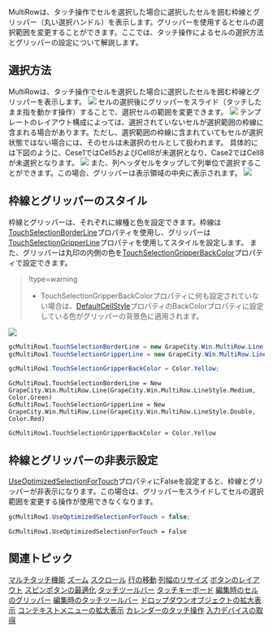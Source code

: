 MultiRowは、タッチ操作でセルを選択した場合に選択したセルを囲む枠線とグリッパー（丸い選択ハンドル）を表示します。グリッパーを使用するとセルの選択範囲を変更することができます。ここでは、タッチ操作によるセルの選択方法とグリッパーの設定について解説します。

## 選択方法

MultiRowは、タッチ操作でセルを選択した場合に選択したセルを囲む枠線とグリッパーを表示します。
![](/DOCUMENT_SITE_LINK_PREFIX_HERE/document-site-files/images/f148c511-6e98-4b55-9904-150a375d5825/images/userguide/touch_selectcell01.png)
セルの選択後にグリッパーをスライド（タッチしたまま指を動かす操作）することで、選択セルの範囲を変更できます。
![](/DOCUMENT_SITE_LINK_PREFIX_HERE/document-site-files/images/f148c511-6e98-4b55-9904-150a375d5825/images/userguide/touch_selectcell02.png)
テンプレートのレイアウト構成によっては、選択されていないセルが選択範囲の枠線に含まれる場合があります。ただし、選択範囲の枠線に含まれていてもセルが選択状態ではない場合には、そのセルは未選択のセルとして扱われます。
具体的には下図のように、Cese1ではCell5およびCell8が未選択となり、Case2ではCell8が未選択となります。
![](/DOCUMENT_SITE_LINK_PREFIX_HERE/document-site-files/images/f148c511-6e98-4b55-9904-150a375d5825/images/userguide/touch_selectcell03.png)
また、列ヘッダセルをタップして列単位で選択することができます。この場合、グリッパーは表示領域の中央に表示されます。
![](/DOCUMENT_SITE_LINK_PREFIX_HERE/document-site-files/images/f148c511-6e98-4b55-9904-150a375d5825/images/userguide/touch_selectcell04.png)

## 枠線とグリッパーのスタイル

枠線とグリッパーは、それぞれに線種と色を設定できます。枠線は [TouchSelectionBorderLine](gcdocsite__documentlink?toc-item-id=cebb734a-a358-4a96-8140-86aa75fa12d4)プロパティを使用し、グリッパーは[TouchSelectionGripperLine](gcdocsite__documentlink?toc-item-id=19572409-c0a7-4e46-85a0-87e307468e79)プロパティを使用してスタイルを設定します。
また、グリッパーは丸印の内側の色を[TouchSelectionGripperBackColor](gcdocsite__documentlink?toc-item-id=6417627a-025c-4788-866f-c74df7ae2791)プロパティで設定できます。

> !type=warning
>
> * TouchSelectionGripperBackColorプロパティに何も設定されていない場合は、[DefaultCellStyle](gcdocsite__documentlink?toc-item-id=c3103376-3d21-49e1-9c17-4ebaad9212bd)プロパティのBackColorプロパティに設定している色がグリッパーの背景色に適用されます。

![](/DOCUMENT_SITE_LINK_PREFIX_HERE/document-site-files/images/f148c511-6e98-4b55-9904-150a375d5825/images/userguide/touch_selectcell05.png)
```csharp
gcMultiRow1.TouchSelectionBorderLine = new GrapeCity.Win.MultiRow.Line(GrapeCity.Win.MultiRow.LineStyle.Medium, Color.Green);
gcMultiRow1.TouchSelectionGripperLine = new GrapeCity.Win.MultiRow.Line(GrapeCity.Win.MultiRow.LineStyle.Double, Color.Red);

gcMultiRow1.TouchSelectionGripperBackColor = Color.Yellow;
```

```vbnet
GcMultiRow1.TouchSelectionBorderLine = New GrapeCity.Win.MultiRow.Line(GrapeCity.Win.MultiRow.LineStyle.Medium, Color.Green)
GcMultiRow1.TouchSelectionGripperLine = New GrapeCity.Win.MultiRow.Line(GrapeCity.Win.MultiRow.LineStyle.Double, Color.Red)

GcMultiRow1.TouchSelectionGripperBackColor = Color.Yellow
```

## 枠線とグリッパーの非表示設定

[UseOptimizedSelectionForTouch](gcdocsite__documentlink?toc-item-id=e2d6b983-2e83-4c74-b63e-6ad469fa40c8)プロパティにFalseを設定すると、枠線とグリッパーが非表示になります。この場合は、グリッパーをスライドしてセルの選択範囲を変更する操作が使用できなくなります。
```csharp
gcMultiRow1.UseOptimizedSelectionForTouch = false;
```

```vbnet
GcMultiRow1.UseOptimizedSelectionForTouch = False
```

## 関連トピック

[マルチタッチ機能](gcdocsite__documentlink?toc-item-id=6f14841d-d18f-4c9f-bb6e-b121383ff61a)
[ズーム](gcdocsite__documentlink?toc-item-id=66e3a3e4-25fc-493b-b2bc-f6f950b2a74d)
[スクロール](gcdocsite__documentlink?toc-item-id=bc53c7fe-0015-4be3-a32b-d6bf8adfdf0d)
[行の移動](gcdocsite__documentlink?toc-item-id=d92b0422-8a99-4b70-9b34-411b25b6e201)
[列幅のリサイズ](gcdocsite__documentlink?toc-item-id=db31ae9a-3199-441b-b84e-92537fb04ffb)
[ボタンのレイアウト](gcdocsite__documentlink?toc-item-id=56f3c9bd-ad53-4b5a-8888-11d7580b14e9)
[スピンボタンの最適化](gcdocsite__documentlink?toc-item-id=f6161938-3039-43bd-8ee6-b4f969398cca)
[タッチツールバー](gcdocsite__documentlink?toc-item-id=91965262-c7b9-415a-99a9-dd837895b4a5)
[タッチキーボード](gcdocsite__documentlink?toc-item-id=40c6cfe4-2a32-4b0d-b324-190baada4fd5)
[編集時のセルのグリッパー](gcdocsite__documentlink?toc-item-id=ac79921a-f292-49ed-be13-6bfd59d1bb01)
[編集時のタッチツールバー](gcdocsite__documentlink?toc-item-id=3f726fb0-d13e-424b-90ad-3947a359d128)
[ドロップダウンオブジェクトの拡大表示](gcdocsite__documentlink?toc-item-id=b6d3776b-2453-44a0-ac03-05890abaf11e)
[コンテキストメニューの拡大表示](gcdocsite__documentlink?toc-item-id=b546d7e2-e4ad-4d9d-9625-c8f998aaf6a2)
[カレンダーのタッチ操作](gcdocsite__documentlink?toc-item-id=fc2933e8-158d-4b3e-b953-501c933fbdc8)
[入力デバイスの取得](gcdocsite__documentlink?toc-item-id=477582c4-a172-42f1-ab73-fe746a45f14e)